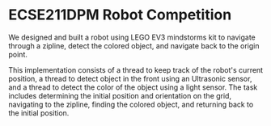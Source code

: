 # ECSE211DPM Robot Competition
We designed and built a robot using LEGO EV3 mindstorms kit to navigate through a zipline, detect the colored object, and navigate back to the origin point. 

This implementation consists of a thread to keep track of the robot's current position, a thread to detect object in the front using an Ultrasonic sensor, and a thread to detect the color of the object using a light sensor. The task includes determining the initial position and orientation on the grid, navigating to the zipline, finding the colored object, and returning back to the initial position. 
